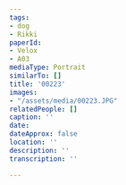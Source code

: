 ```yaml
---
tags:
- dog
- Rikki
paperId:
- Velox
- A03
mediaType: Portrait
similarTo: []
title: '00223'
images:
- "/assets/media/00223.JPG"
relatedPeople: []
caption: ''
date: 
dateApprox: false
location: ''
description: ''
transcription: ''

---
```

